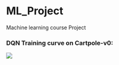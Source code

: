 # ML_Project
Machine learning course Project

### DQN Training curve on Cartpole-v0:
![](https://github.com/sharanraja/ML_Project/blob/master/plots/plot.png)
